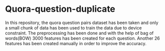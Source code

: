 # Quora-question-duplicate

In this repository, the quora question pairs dataset has been taken and only a small chunk of data has been used to train the data due to device constraint.
The preprocessing has been done and with the help of bag of words(BOW) 3000 features has been created for each question.
Another 26 features has been created manually in  order to improve the accuracy.
